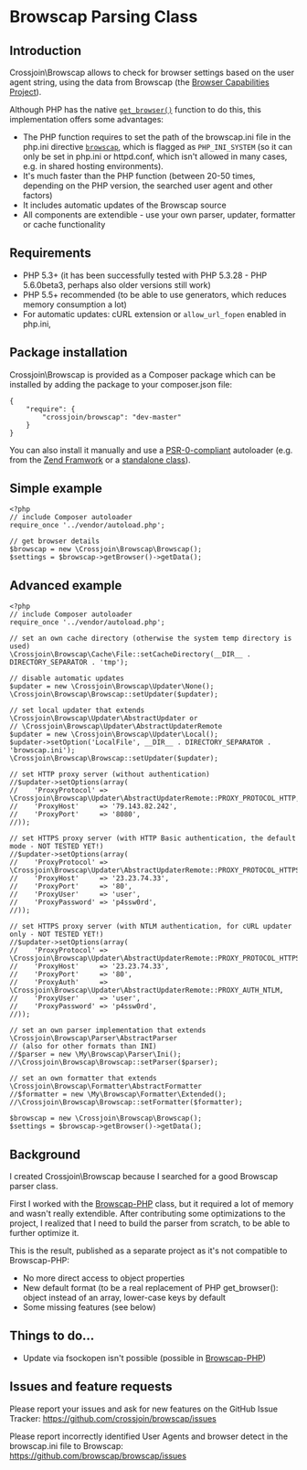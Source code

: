Browscap Parsing Class
==============

Introduction
--------------

Crossjoin\Browscap allows to check for browser settings based on the user agent string, using the data from Browscap 
(the [Browser Capabilities Project](browscap.org)). 

Although PHP has the native [`get_browser()`](http://php.net/get_browser) function to do this, this implementation offers some advantages:

- The PHP function requires to set the path of the browscap.ini file in the php.ini directive [`browscap`](http://www.php.net/manual/en/misc.configuration.php#ini.browscap), which is flagged as `PHP_INI_SYSTEM` (so it can only be set in php.ini or httpd.conf, which isn't allowed in many cases, e.g. in shared hosting environments).
- It's much faster than the PHP function (between 20-50 times, depending on the PHP version, the searched user agent and other factors)
- It includes automatic updates of the Browscap source
- All components are extendible - use your own parser, updater, formatter or cache functionality


Requirements
--------------
- PHP 5.3+ (it has been successfully tested with PHP 5.3.28 - PHP 5.6.0beta3, perhaps also older versions still work)
- PHP 5.5+ recommended (to be able to use generators, which reduces memory consumption a lot)
- For automatic updates: cURL extension or `allow_url_fopen` enabled in php.ini, 


Package installation
--------------
Crossjoin\Browscap is provided as a Composer package which can be installed by adding the package to your composer.json file:
```
{
    "require": {
        "crossjoin/browscap": "dev-master"
    }
}
```

You can also install it manually and use a [PSR-0-compliant](http://www.php-fig.org/psr/psr-0/) autoloader (e.g. from the [Zend Framwork](http://framework.zend.com/manual/2.3/en/modules/zend.loader.standard-autoloader.html) or a [standalone class](https://gist.github.com/lisachenko/1335891)).


Simple example
--------------
```
<?php
// include Composer autoloader
require_once '../vendor/autoload.php';

// get browser details
$browscap = new \Crossjoin\Browscap\Browscap();
$settings = $browscap->getBrowser()->getData();
```


Advanced example
--------------
```
<?php
// include Composer autoloader
require_once '../vendor/autoload.php';

// set an own cache directory (otherwise the system temp directory is used)
\Crossjoin\Browscap\Cache\File::setCacheDirectory(__DIR__ . DIRECTORY_SEPARATOR . 'tmp');

// disable automatic updates
$updater = new \Crossjoin\Browscap\Updater\None();
\Crossjoin\Browscap\Browscap::setUpdater($updater);

// set local updater that extends \Crossjoin\Browscap\Updater\AbstractUpdater or 
// \Crossjoin\Browscap\Updater\AbstractUpdaterRemote
$updater = new \Crossjoin\Browscap\Updater\Local();
$updater->setOption('LocalFile', __DIR__ . DIRECTORY_SEPARATOR . 'browscap.ini');
\Crossjoin\Browscap\Browscap::setUpdater($updater);

// set HTTP proxy server (without authentication)
//$updater->setOptions(array(
//    'ProxyProtocol' => \Crossjoin\Browscap\Updater\AbstractUpdaterRemote::PROXY_PROTOCOL_HTTP,
//    'ProxyHost'     => '79.143.82.242',
//    'ProxyPort'     => '8080',
//));

// set HTTPS proxy server (with HTTP Basic authentication, the default mode - NOT TESTED YET!)
//$updater->setOptions(array(
//    'ProxyProtocol' => \Crossjoin\Browscap\Updater\AbstractUpdaterRemote::PROXY_PROTOCOL_HTTPS,
//    'ProxyHost'     => '23.23.74.33',
//    'ProxyPort'     => '80',
//    'ProxyUser'     => 'user',
//    'ProxyPassword' => 'p4ssw0rd',
//));

// set HTTPS proxy server (with NTLM authentication, for cURL updater only - NOT TESTED YET!)
//$updater->setOptions(array(
//    'ProxyProtocol' => \Crossjoin\Browscap\Updater\AbstractUpdaterRemote::PROXY_PROTOCOL_HTTPS,
//    'ProxyHost'     => '23.23.74.33',
//    'ProxyPort'     => '80',
//    'ProxyAuth'     => \Crossjoin\Browscap\Updater\AbstractUpdaterRemote::PROXY_AUTH_NTLM,
//    'ProxyUser'     => 'user',
//    'ProxyPassword' => 'p4ssw0rd',
//));

// set an own parser implementation that extends \Crossjoin\Browscap\Parser\AbstractParser 
// (also for other formats than INI)
//$parser = new \My\Browscap\Parser\Ini();
//\Crossjoin\Browscap\Browscap::setParser($parser);

// set an own formatter that extends \Crossjoin\Browscap\Formatter\AbstractFormatter
//$formatter = new \My\Browscap\Formatter\Extended();
//\Crossjoin\Browscap\Browscap::setFormatter($formatter);

$browscap = new \Crossjoin\Browscap\Browscap();
$settings = $browscap->getBrowser()->getData();
```


Background
--------------

I created Crossjoin\Browscap because I searched for a good Browscap parser class. 

First I worked with the [Browscap-PHP](https://github.com/browscap/browscap-php) class, but it required a lot of memory and wasn't really extendible. After contributing some optimizations to the project, I realized that I need to build the parser from scratch, to be able to further optimize it.

This is the result, published as a separate project as it's not compatible to Browscap-PHP:
- No more direct access to object properties
- New default format (to be a real replacement of PHP get_browser(): object instead of an array, lower-case keys by default
- Some missing features (see below)


Things to do...
--------------
- Update via fsockopen isn't possible (possible in [Browscap-PHP](https://github.com/browscap/browscap-php))


Issues and feature requests
---------------------------

Please report your issues and ask for new features on the GitHub Issue Tracker: 
https://github.com/crossjoin/browscap/issues

Please report incorrectly identified User Agents and browser detect in the browscap.ini file to Browscap: 
https://github.com/browscap/browscap/issues